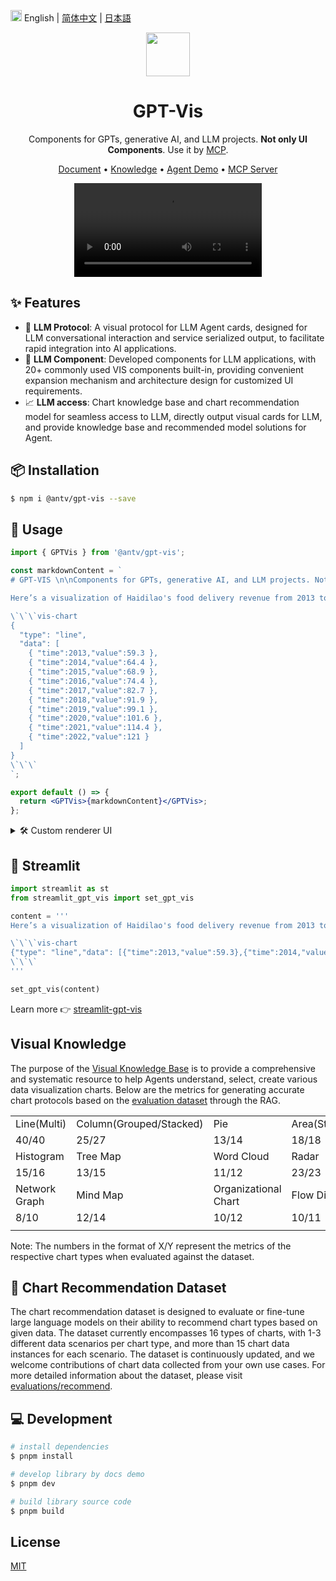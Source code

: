<img src="https://gw.alipayobjects.com/zos/antfincdn/R8sN%24GNdh6/language.svg" width="18"> English | [简体中文](./README.zh-CN.md) | [日本語](./README.ja-JP.md)

<div align="center">
  <img src="https://github.com/eosphoros-ai/GPT-Vis/assets/17919400/c8804ffb-d3d6-45d3-846f-cf217681ab05" height=70">
</div>

<h1 align="center">GPT-Vis</h1>

<div align="center">

Components for GPTs, generative AI, and LLM projects. **Not only UI Components**. Use it by [MCP](https://github.com/antvis/mcp-server-chart).

<p align="center">
  <a href="https://gpt-vis.antv.vision" target="_blank">Document</a> •
  <a href="/knowledges" target="_blank">Knowledge</a> •
  <a href="https://tbox.alipay.com/experience/202410APr1n200110168?id=20241122F8eB00104644" target="_blank">Agent Demo</a> •
  <a href="https://github.com/antvis/mcp-server-chart" target="_blank">MCP Server</a>
</p>
</div>

<div align="center">
  <video src="https://github.com/user-attachments/assets/24b0d820-ebf8-4351-bc5b-4fa607a76e17" />

  <!-- <a href="https://mdn.alipayobjects.com/huamei_qa8qxu/afts/img/A*ut_RSJxdBMoAAAAAAAAAAAAADmJ7AQ/original" target="_blank"><img src="https://github.com/user-attachments/assets/d6e90e58-9bf7-4c40-a2db-96cbd68ed818" width="800"></a> -->
</div>

## ✨ Features

- 🤖 **LLM Protocol**: A visual protocol for LLM Agent cards, designed for LLM conversational interaction and service serialized output, to facilitate rapid integration into AI applications.
- 🍡 **LLM Component**: Developed components for LLM applications, with 20+ commonly used VIS components built-in, providing convenient expansion mechanism and architecture design for customized UI requirements.
- 📈 **LLM access**: Chart knowledge base and chart recommendation model for seamless access to LLM, directly output visual cards for LLM, and provide knowledge base and recommended model solutions for Agent.

## 📦 Installation

```bash
$ npm i @antv/gpt-vis --save
```

## 🔨 Usage

```jsx
import { GPTVis } from '@antv/gpt-vis';

const markdownContent = `
# GPT-VIS \n\nComponents for GPTs, generative AI, and LLM projects. Not only UI Components.

Here’s a visualization of Haidilao's food delivery revenue from 2013 to 2022. You can see a steady increase over the years, with notable *growth* particularly in recent years.

\`\`\`vis-chart
{
  "type": "line",
  "data": [
    { "time":2013,"value":59.3 },
    { "time":2014,"value":64.4 },
    { "time":2015,"value":68.9 },
    { "time":2016,"value":74.4 },
    { "time":2017,"value":82.7 },
    { "time":2018,"value":91.9 },
    { "time":2019,"value":99.1 },
    { "time":2020,"value":101.6 },
    { "time":2021,"value":114.4 },
    { "time":2022,"value":121 }
  ]
}
\`\`\`
`;

export default () => {
  return <GPTVis>{markdownContent}</GPTVis>;
};
```

<details>
<summary>🛠 Custom renderer UI</summary>

```jsx
import { GPTVisLite, withChartCode, ChartType, Pie } from '@antv/gpt-vis';

const markdownContent = `
\`\`\`my-ui
my data
\`\`\`

\`\`\`vis-chart
{
  "type": "pie",
  "data": [
    { "category": "category 1", "value": 27 },
    { "category": "category 2", "value": 25 },
    { "category": "category 3", "value": 18 },
    { "category": "other", "value": 5 }
  ]
}
\`\`\`
`;

const customRenderers = { 'my-ui': ({ children }) => <div>{children}</div> };
const components = {
  code: withChartCode({
    languageRenderers: customRenderers, // register custom block renderer
    components: { [ChartType.Pie]: Pie }, // register a pie chart
  }),
};

export default () => {
  return <GPTVisLite components={components}>{markdownContent}</GPTVisLite>;
};
```

</details>

## 🐍 Streamlit

```python
import streamlit as st
from streamlit_gpt_vis import set_gpt_vis

content = '''
Here’s a visualization of Haidilao's food delivery revenue from 2013 to 2022. You can see a steady increase over the years, with notable *growth* particularly in recent years.

\`\`\`vis-chart
{"type": "line","data": [{"time":2013,"value":59.3},{"time":2014,"value":64.4},{"time":2015,"value":68.9},{"time":2016,"value":74.4},{"time":2017,"value":82.7},{"time":2018,"value":91.9},{"time":2019,"value":99.1},{"time":2020,"value":101.6},{"time":2021,"value":114.4},{"time":2022,"value":121}]}
\`\`\`
'''

set_gpt_vis(content)
```

Learn more 👉 [streamlit-gpt-vis](https://github.com/antvis/GPT-Vis/tree/main/bindings/streamlit-gpt-vis)

## Visual Knowledge

The purpose of the [Visual Knowledge Base](https://github.com/antvis/GPT-Vis/tree/main/knowledges) is to provide a comprehensive and systematic resource to help Agents understand, select, create various data visualization charts. Below are the metrics for generating accurate chart protocols based on the [evaluation dataset](https://github.com/antvis/GPT-Vis/tree/main/evaluations/datastes/chart) through the RAG.

|               |                         |                      |               |                      |                 |         |
| ------------- | ----------------------- | -------------------- | ------------- | -------------------- | --------------- | ------- |
| Line(Multi)   | Column(Grouped/Stacked) | Pie                  | Area(Stacked) | Bar(Grouped/Stacked) | Scatter(Bubble) | Heatmap |
| 40/40         | 25/27                   | 13/14                | 18/18         | 18/20                | 10/10           | 9/10    |
| Histogram     | Tree Map                | Word Cloud           | Radar         | Dual Axis            | Rich Text NTV   | Pin Map |
| 15/16         | 13/15                   | 11/12                | 23/23         | 13/14                | 7.3/10          | 10/11   |
| Network Graph | Mind Map                | Organizational Chart | Flow Diagram  | Fishbone Diagram     |                 |         |
| 8/10          | 12/14                   | 10/12                | 10/11         | 10/12                |                 |         |
|               |                         |                      |               |                      |                 |         |

Note: The numbers in the format of X/Y represent the metrics of the respective chart types when evaluated against the dataset.

## 🤖 Chart Recommendation Dataset

The chart recommendation dataset is designed to evaluate or fine-tune large language models on their ability to recommend chart types based on given data. The dataset currently encompasses 16 types of charts, with 1-3 different data scenarios per chart type, and more than 15 chart data instances for each scenario. The dataset is continuously updated, and we welcome contributions of chart data collected from your own use cases. For more detailed information about the dataset, please visit [evaluations/recommend](https://github.com/antvis/GPT-Vis/blob/main/evaluations/datastes/recommend/README.en.md).

## 💻 Development

```bash
# install dependencies
$ pnpm install

# develop library by docs demo
$ pnpm dev

# build library source code
$ pnpm build
```

## License

[MIT](./LICENSE)
